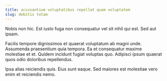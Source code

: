 ```yaml
---
title: accusantium voluptatibus repellat quam voluptatem
slug: debitis totam
---
```


Nobis non hic. Est iusto fuga non consequatur vel sit nihil qui est. Sed aut ipsam.

Facilis tempore dignissimos et quaerat voluptatum ab magni unde. Assumenda praesentium quia tempora. Ea et consequatur maxime molestiae et et. Quidem incidunt fugiat voluptas quo. Adipisci ipsum quaerat quos odio doloribus repellendus.

Ipsa alias reiciendis quis. Eius sunt eaque. Sed maiores est molestiae vero enim et reiciendis nemo.
